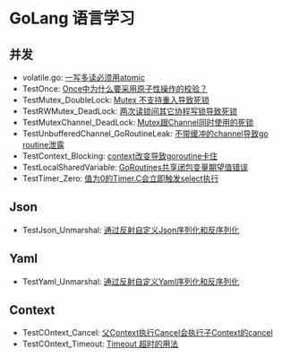 # GoLang 语言学习

## 并发

- volatile.go: [一写多读必须用atomic](./concurrency/main/volatile.go)
- TestOnce: [Once中为什么要采用原子性操作的校验？](./concurrency/once_test.go)
- TestMutex_DoubleLock: [Mutex 不支持重入导致死锁](./concurrency/mutex_test.go)
- TestRWMutex_DeadLock: [两次读锁间其它协程写锁导致死锁](./concurrency/mutex_test.go)
- TestMutexChannel_DeadLock: [Mutex跟Channel同时使用的死锁](./concurrency/mutex_test.go)
- TestUnbufferedChannel_GoRoutineLeak: [不带缓冲的channel导致go routine泄露](./concurrency/channel_test.go)
- TestContext_Blocking: [context改变导致goroutine卡住](./concurrency/channel_test.go)
- TestLocalSharedVariable: [GoRoutines共享闭包变量期望值错误](./concurrency/goroutine_test.go)
- TestTimer_Zero: [值为0的Timer.C会立即触发select执行 ](./concurrency/channel_test.go)

## Json
- TestJson_Unmarshal: [通过反射自定义Json序列化和反序列化](./json/json_test.go)


## Yaml
- TestYaml_Unmarshal: [通过反射自定义Yaml序列化和反序列化](./yaml/yaml_test.go)

## Context
- TestCOntext_Cancel: [父Context执行Cancel会执行子Context的cancel](./context/context_test.go)
- TestCOntext_Timeout: [Timeout 超时的用法](./context/context_test.go)